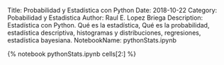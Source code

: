 Title: Probabilidad y Estadística con Python
Date: 2018-10-22
Category: Pobabilidad y Estadistica
Author: Raul E. Lopez Briega
Description: Estadística con Python. Qué es la estadística, Qué es la probabilidad, estadística descriptiva, histogramas y distribuciones, regresiones, estadística bayesiana.
NotebookName: pythonStats.ipynb

{% notebook pythonStats.ipynb cells[2:] %}
